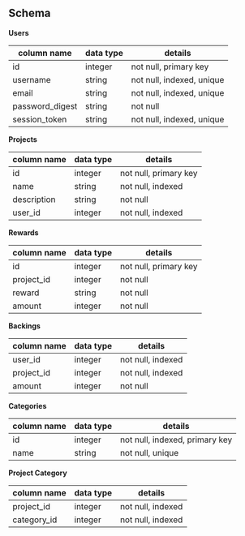 ## Schema

**Users**

| column name | data type | details |
|----------|----------|------------|
| id | integer | not null, primary key |
| username |  string   | not null, indexed, unique |
| email | string | not null, indexed, unique |
| password_digest | string | not null |
| session_token | string | not null, indexed, unique |

**Projects**

| column name | data type | details |
|----------|----------|------------|
| id | integer | not null, primary key |
| name | string | not null, indexed |
| description | string | not null |
| user_id | integer | not null, indexed |

**Rewards**

| column name | data type | details |
|----------|----------|------------|
| id | integer | not null, primary key |
| project_id | integer | not null |
| reward | string | not null |
| amount | integer | not null |

**Backings**

| column name | data type | details |
|----------|----------|------------|
| user_id | integer | not null, indexed |
| project_id  | integer | not null, indexed |
| amount | integer | not null |

**Categories**

| column name | data type | details |
|----------|----------|------------|
| id | integer | not null, indexed, primary key |
| name | string | not null, unique |

**Project Category**

| column name | data type | details |
|----------|----------|------------|
| project_id | integer | not null, indexed |
| category_id | integer | not null, indexed |
